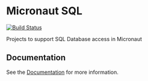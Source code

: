 # Micronaut SQL

[![Build Status](https://travis-ci.org/micronaut-projects/micronaut-sql.svg?branch=master)](https://travis-ci.org/micronaut-projects/micronaut-sql)

Projects to support SQL Database access in Micronaut

## Documentation

See the [Documentation](https://micronaut-projects.github.io/micronaut-sql/latest/guide) for more information.

